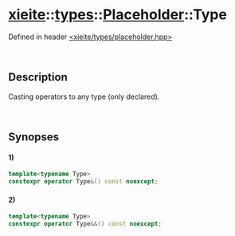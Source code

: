 # [xieite](../../../../../../xieite.md)\:\:[types](../../../../../../types.md)\:\:[Placeholder](../../../../placeholder.md)\:\:Type
Defined in header [<xieite/types/placeholder.hpp>](../../../../../../../include/xieite/types/placeholder.hpp)

&nbsp;

## Description
Casting operators to any type (only declared).

&nbsp;

## Synopses
#### 1)
```cpp
template<typename Type>
constexpr operator Type&() const noexcept;
```
#### 2)
```cpp
template<typename Type>
constexpr operator Type&&() const noexcept;
```
